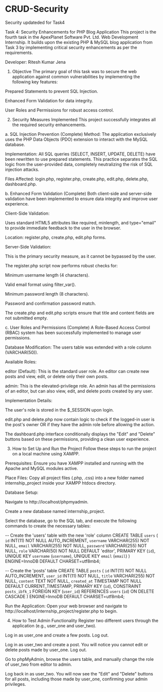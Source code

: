 # CRUD-Security
Security updateded for Task4

Task 4: Security Enhancements for PHP Blog Application
This project is the fourth task in the ApexPlanet Software Pvt. Ltd. Web Development Internship. It builds upon the existing PHP & MySQL blog application from Task 3 by implementing critical security enhancements as per the requirements.

Developer: Ritesh Kumar Jena

1. Objective
The primary goal of this task was to secure the web application against common vulnerabilities by implementing the following key features:

Prepared Statements to prevent SQL Injection.

Enhanced Form Validation for data integrity.

User Roles and Permissions for robust access control.

2. Security Measures Implemented
This project successfully integrates all the required security enhancements.

a. SQL Injection Prevention (Complete)
Method: The application exclusively uses the PHP Data Objects (PDO) extension to interact with the MySQL database.

Implementation: All SQL queries (SELECT, INSERT, UPDATE, DELETE) have been rewritten to use prepared statements. This practice separates the SQL logic from the user-provided data, completely neutralizing the risk of SQL injection attacks.

Files Affected: login.php, register.php, create.php, edit.php, delete.php, dashboard.php.

b. Enhanced Form Validation (Complete)
Both client-side and server-side validation have been implemented to ensure data integrity and improve user experience.

Client-Side Validation:

Uses standard HTML5 attributes like required, minlength, and type="email" to provide immediate feedback to the user in the browser.

Location: register.php, create.php, edit.php forms.

Server-Side Validation:

This is the primary security measure, as it cannot be bypassed by the user.

The register.php script now performs robust checks for:

Minimum username length (4 characters).

Valid email format using filter_var().

Minimum password length (8 characters).

Password and confirmation password match.

The create.php and edit.php scripts ensure that title and content fields are not submitted empty.

c. User Roles and Permissions (Complete)
A Role-Based Access Control (RBAC) system has been successfully implemented to manage user permissions.

Database Modification: The users table was extended with a role column (VARCHAR(50)).

Available Roles:

editor (Default): This is the standard user role. An editor can create new posts and view, edit, or delete only their own posts.

admin: This is the elevated-privilege role. An admin has all the permissions of an editor, but can also view, edit, and delete posts created by any user.

Implementation Details:

The user's role is stored in the $_SESSION upon login.

edit.php and delete.php now contain logic to check if the logged-in user is the post's owner OR if they have the admin role before allowing the action.

The dashboard.php interface conditionally displays the "Edit" and "Delete" buttons based on these permissions, providing a clean user experience.

3. How to Set Up and Run the Project
Follow these steps to run the project on a local machine using XAMPP.

Prerequisites: Ensure you have XAMPP installed and running with the Apache and MySQL modules active.

Place Files: Copy all project files (.php, .css) into a new folder named internship_project inside your XAMPP htdocs directory.

Database Setup:

Navigate to http://localhost/phpmyadmin.

Create a new database named internship_project.

Select the database, go to the SQL tab, and execute the following commands to create the necessary tables:

-- Create the 'users' table with the new 'role' column
CREATE TABLE `users` (
  `id` INT(11) NOT NULL AUTO_INCREMENT,
  `username` VARCHAR(255) NOT NULL,
  `email` VARCHAR(255) NOT NULL,
  `password` VARCHAR(255) NOT NULL,
  `role` VARCHAR(50) NOT NULL DEFAULT 'editor',
  PRIMARY KEY (`id`),
  UNIQUE KEY `username` (`username`),
  UNIQUE KEY `email` (`email`)
) ENGINE=InnoDB DEFAULT CHARSET=utf8mb4;

-- Create the 'posts' table
CREATE TABLE `posts` (
  `id` INT(11) NOT NULL AUTO_INCREMENT,
  `user_id` INT(11) NOT NULL,
  `title` VARCHAR(255) NOT NULL,
  `content` TEXT NOT NULL,
  `created_at` TIMESTAMP NOT NULL DEFAULT CURRENT_TIMESTAMP,
  PRIMARY KEY (`id`),
  CONSTRAINT `posts_ibfk_1` FOREIGN KEY (`user_id`) REFERENCES `users` (`id`) ON DELETE CASCADE
) ENGINE=InnoDB DEFAULT CHARSET=utf8mb4;

Run the Application: Open your web browser and navigate to http://localhost/internship_project/register.php to begin.

4. How to Test Admin Functionality
Register two different users through the application (e.g., user_one and user_two).

Log in as user_one and create a few posts. Log out.

Log in as user_two and create a post. You will notice you cannot edit or delete posts made by user_one. Log out.

Go to phpMyAdmin, browse the users table, and manually change the role of user_two from editor to admin.

Log back in as user_two. You will now see the "Edit" and "Delete" buttons for all posts, including those made by user_one, confirming your admin privileges.
